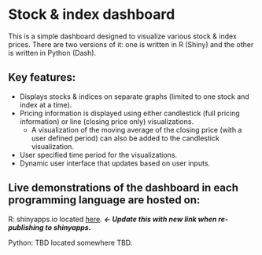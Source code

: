 # Stock & index dashboard
This is a simple dashboard designed to visualize various stock & index prices. There are two versions of it: one is written in R (Shiny) and the other is written in Python (Dash).

## Key features:
- Displays stocks & indices on separate graphs (limited to one stock and index at a time).
- Pricing information is displayed using either candlestick (full pricing information) or line (closing price only) visualizations.
  - A visualization of the moving average of the closing price (with a user defined period) can also be added to the candlestick visualization.
- User specified time period for the visualizations.
- Dynamic user interface that updates based on user inputs.

## Live demonstrations of the dashboard in each programming language are hosted on:
R: shinyapps.io located [here](https://goldenknight09.shinyapps.io/stock_price_dashboard/?_ga=2.99946782.1012274847.1660850594-1658273700.1659625255). ***<- Update this with new link when re-publishing to shinyapps.***

Python: TBD located somewhere TBD.
